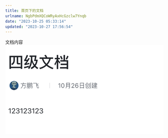 ```yaml
---
title: 首页下的文档
urlname: NgbPdmXQCoWRyAxHcGzclw7Ynqb
date: "2023-10-25 05:33:14"
updated: "2023-10-27 17:56:54"
---
```


文档内容
![image](../images/首页下的文档/Nj23btirAohePSxz9YWcYFqTngb.png)
